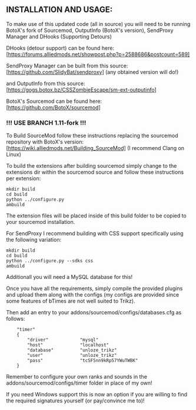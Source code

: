 INSTALLATION AND USAGE:
------

To make use of this updated code (all in source) you will need to be running BotoX's fork of Sourcemod, OutputInfo (BotoX's version), SendProxy Manager and DHooks (Supporting Detours)

DHooks (detour support) can be found here:
[https://forums.alliedmods.net/showpost.php?p=2588686&postcount=589]

SendProxy Manager can be built from this source:
[https://github.com/SlidyBat/sendproxy]
(any obtained version will do!)

and OutputInfo from this source:
[https://gogs.botox.bz/CSSZombieEscape/sm-ext-outputinfo]

BotoX's Sourcemod can be found here:
[https://github.com/BotoX/sourcemod]

### !!! USE BRANCH 1.11-fork !!!

To Build SourceMod follow these instructions replacing the sourcemod repository with BotoX's version:
[https://wiki.alliedmods.net/Building_SourceMod]
(I recommend Clang on Linux)

To build the extensions after building sourcemod simply change to the extensions dir within the sourcemod source and follow these instructions per extension:
```
mkdir build
cd build
python ../configure.py
ambuild
```

The extension files will be placed inside of this build folder to be copied to your sourcemod installation.

For SendProxy I recommend building with CSS support specifically using the following variation:
```
mkdir build
cd build
python ../configure.py --sdks css
ambuild
```

Additionall you will need a MySQL database for this!

Once you have all the requirements, simply compile the provided plugins and upload them along with the configs (my configs are provided since some features of bTimes are not well suited to Trikz).

Then add an entry to your addons/sourcemod/configs/databases.cfg as follows:
```
	"timer"
	{
		"driver"			"mysql"
		"host"				"localhost"
		"database"			"unloze_trikz"
		"user"				"unloze_trikz"
		"pass"				"tcSF5nn9kRp57YWuTWBK"
	}
```

Remember to configure your own ranks and sounds in the addons/sourcemod/configs/timer folder in place of my own!


If you need Windows support this is now an option if you are willing to find the required signatures yourself (or pay/convince me to)!
